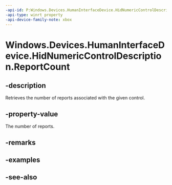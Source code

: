 ```yaml
---
-api-id: P:Windows.Devices.HumanInterfaceDevice.HidNumericControlDescription.ReportCount
-api-type: winrt property
-api-device-family-note: xbox
---
```


<!-- Property syntax
public uint ReportCount { get; }
-->

# Windows.Devices.HumanInterfaceDevice.HidNumericControlDescription.ReportCount

## -description
Retrieves the number of reports associated with the given control.

## -property-value
The number of reports.

## -remarks

## -examples

## -see-also
